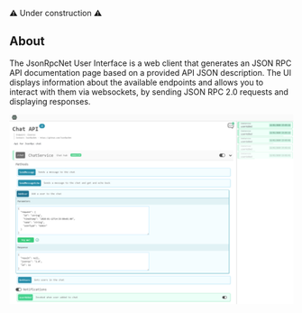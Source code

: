 ⚠️ Under construction ⚠️

## About

The JsonRpcNet User Interface is a web client that generates an JSON RPC API documentation page based on a provided API JSON description. The UI displays information about the available endpoints and allows you to interact with them via websockets, by sending JSON RPC 2.0 requests and displaying responses.

<img src="assets/images/full-screenshot.png" alt="JsonRpcNet.Ui screenshot"/>
